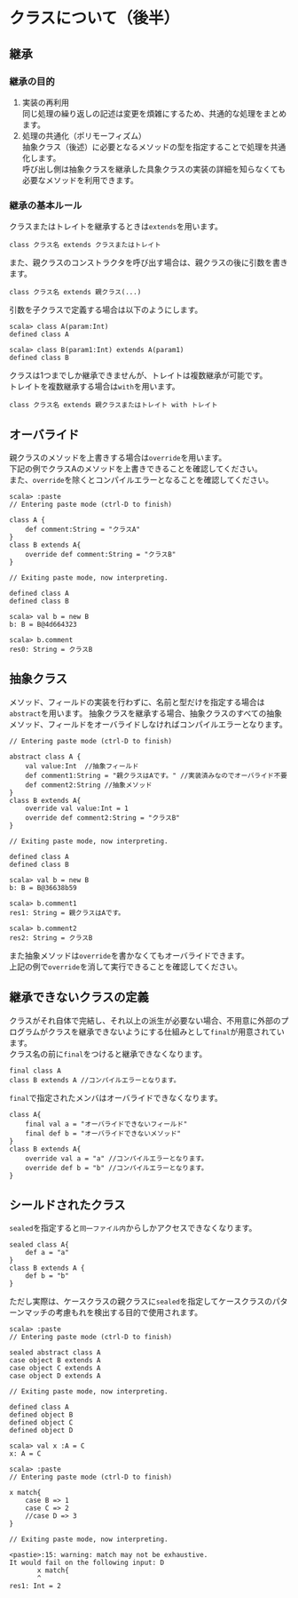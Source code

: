 # クラスについて（後半）

## 継承

### 継承の目的
1. 実装の再利用  
同じ処理の繰り返しの記述は変更を煩雑にするため、共通的な処理をまとめます。  
2. 処理の共通化（ポリモーフィズム）  
抽象クラス（後述）に必要となるメソッドの型を指定することで処理を共通化します。  
呼び出し側は抽象クラスを継承した具象クラスの実装の詳細を知らなくても必要なメソッドを利用できます。  

### 継承の基本ルール 
クラスまたはトレイトを継承するときは`extends`を用います。
```
class クラス名 extends クラスまたはトレイト
```
また、親クラスのコンストラクタを呼び出す場合は、親クラスの後に引数を書きます。  
```
class クラス名 extends 親クラス(...)
```
引数を子クラスで定義する場合は以下のようにします。
```
scala> class A(param:Int)
defined class A

scala> class B(param1:Int) extends A(param1)
defined class B
```
クラスは1つまでしか継承できませんが、トレイトは複数継承が可能です。  
トレイトを複数継承する場合は`with`を用います。  
```  
class クラス名 extends 親クラスまたはトレイト with トレイト  
```

## オーバライド  
親クラスのメソッドを上書きする場合は`override`を用います。  
下記の例でクラスAのメソッドを上書きできることを確認してください。  
また、`override`を除くとコンパイルエラーとなることを確認してください。
```
scala> :paste
// Entering paste mode (ctrl-D to finish)

class A {
    def comment:String = "クラスA"
}
class B extends A{
    override def comment:String = "クラスB"
}

// Exiting paste mode, now interpreting.

defined class A
defined class B

scala> val b = new B
b: B = B@4d664323

scala> b.comment
res0: String = クラスB
```

## 抽象クラス  
メソッド、フィールドの実装を行わずに、名前と型だけを指定する場合は`abstract`を用います。
抽象クラスを継承する場合、抽象クラスのすべての抽象メソッド、フィールドをオーバライドしなければコンパイルエラーとなります。
```
// Entering paste mode (ctrl-D to finish)

abstract class A {
    val value:Int  //抽象フィールド
    def comment1:String = "親クラスはAです。" //実装済みなのでオーバライド不要
    def comment2:String //抽象メソッド
}
class B extends A{
    override val value:Int = 1
    override def comment2:String = "クラスB"
}

// Exiting paste mode, now interpreting.

defined class A
defined class B

scala> val b = new B
b: B = B@36638b59

scala> b.comment1
res1: String = 親クラスはAです。

scala> b.comment2
res2: String = クラスB
```

また抽象メソッドは`override`を書かなくてもオーバライドできます。  
上記の例で`override`を消して実行できることを確認してください。


## 継承できないクラスの定義  
クラスがそれ自体で完結し、それ以上の派生が必要ない場合、不用意に外部のプログラムがクラスを継承できないようにする仕組みとして`final`が用意されています。  
クラス名の前に`final`をつけると継承できなくなります。  
```
final class A
class B extends A //コンパイルエラーとなります。
```

`final`で指定されたメンバはオーバライドできなくなります。
```
class A{
    final val a = "オーバライドできないフィールド"
    final def b = "オーバライドできないメソッド"
}
class B extends A{
    override val a = "a" //コンパイルエラーとなります。
    override def b = "b" //コンパイルエラーとなります。
}
```
## シールドされたクラス  
`sealed`を指定すると`同一ファイル内`からしかアクセスできなくなります。  
```
sealed class A{
    def a = "a"
}
class B extends A {
    def b = "b"
}
```  
ただし実際は、ケースクラスの親クラスに`sealed`を指定してケースクラスのパターンマッチの考慮もれを検出する目的で使用されます。  
```
scala> :paste
// Entering paste mode (ctrl-D to finish)

sealed abstract class A
case object B extends A
case object C extends A
case object D extends A

// Exiting paste mode, now interpreting.

defined class A
defined object B
defined object C
defined object D

scala> val x :A = C
x: A = C

scala> :paste
// Entering paste mode (ctrl-D to finish)

x match{
    case B => 1
    case C => 2
    //case D => 3
} 

// Exiting paste mode, now interpreting.

<pastie>:15: warning: match may not be exhaustive.
It would fail on the following input: D
       x match{
       ^
res1: Int = 2
```

